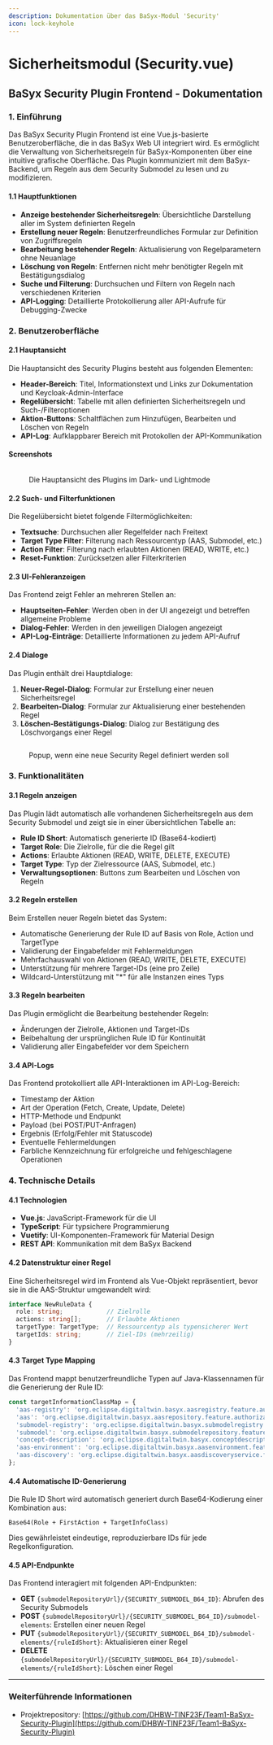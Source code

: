 ```yaml
---
description: Dokumentation über das BaSyx-Modul 'Security'
icon: lock-keyhole
---
```


# Sicherheitsmodul (Security.vue)

## BaSyx Security Plugin Frontend - Dokumentation

### 1. Einführung

Das BaSyx Security Plugin Frontend ist eine Vue.js-basierte Benutzeroberfläche, die in das BaSyx Web UI integriert wird. Es ermöglicht die Verwaltung von Sicherheitsregeln für BaSyx-Komponenten über eine intuitive grafische Oberfläche. Das Plugin kommuniziert mit dem BaSyx-Backend, um Regeln aus dem Security Submodel zu lesen und zu modifizieren.

#### 1.1 Hauptfunktionen

* **Anzeige bestehender Sicherheitsregeln**: Übersichtliche Darstellung aller im System definierten Regeln
* **Erstellung neuer Regeln**: Benutzerfreundliches Formular zur Definition von Zugriffsregeln
* **Bearbeitung bestehender Regeln**: Aktualisierung von Regelparametern ohne Neuanlage
* **Löschung von Regeln**: Entfernen nicht mehr benötigter Regeln mit Bestätigungsdialog
* **Suche und Filterung**: Durchsuchen und Filtern von Regeln nach verschiedenen Kriterien
* **API-Logging**: Detaillierte Protokollierung aller API-Aufrufe für Debugging-Zwecke

### 2. Benutzeroberfläche

#### 2.1 Hauptansicht

Die Hauptansicht des Security Plugins besteht aus folgenden Elementen:

* **Header-Bereich**: Titel, Informationstext und Links zur Dokumentation und Keycloak-Admin-Interface
* **Regelübersicht**: Tabelle mit allen definierten Sicherheitsregeln und Such-/Filteroptionen
* **Aktion-Buttons**: Schaltflächen zum Hinzufügen, Bearbeiten und Löschen von Regeln
* **API-Log**: Aufklappbarer Bereich mit Protokollen der API-Kommunikation

#### Screenshots

<figure><img src="../.gitbook/assets/ui.png" alt=""><figcaption><p>Die Hauptansicht des Plugins im Dark- und Lightmode</p></figcaption></figure>

#### 2.2 Such- und Filterfunktionen

Die Regelübersicht bietet folgende Filtermöglichkeiten:

* **Textsuche**: Durchsuchen aller Regelfelder nach Freitext
* **Target Type Filter**: Filterung nach Ressourcentyp (AAS, Submodel, etc.)
* **Action Filter**: Filterung nach erlaubten Aktionen (READ, WRITE, etc.)
* **Reset-Funktion**: Zurücksetzen aller Filterkriterien

#### 2.3 UI-Fehleranzeigen

Das Frontend zeigt Fehler an mehreren Stellen an:

* **Hauptseiten-Fehler**: Werden oben in der UI angezeigt und betreffen allgemeine Probleme
* **Dialog-Fehler**: Werden in den jeweiligen Dialogen angezeigt
* **API-Log-Einträge**: Detaillierte Informationen zu jedem API-Aufruf

#### 2.4 Dialoge

Das Plugin enthält drei Hauptdialoge:

1. **Neuer-Regel-Dialog**: Formular zur Erstellung einer neuen Sicherheitsregel
2. **Bearbeiten-Dialog**: Formular zur Aktualisierung einer bestehenden Regel
3. **Löschen-Bestätigungs-Dialog**: Dialog zur Bestätigung des Löschvorgangs einer Regel

<figure><img src="../.gitbook/assets/Screenshot 2025-04-25 at 14-23-43 AAS UI.png" alt=""><figcaption><p>Popup, wenn eine neue Security Regel definiert werden soll</p></figcaption></figure>

### 3. Funktionalitäten

#### 3.1 Regeln anzeigen

Das Plugin lädt automatisch alle vorhandenen Sicherheitsregeln aus dem Security Submodel und zeigt sie in einer übersichtlichen Tabelle an:

* **Rule ID Short**: Automatisch generierte ID (Base64-kodiert)
* **Target Role**: Die Zielrolle, für die die Regel gilt
* **Actions**: Erlaubte Aktionen (READ, WRITE, DELETE, EXECUTE)
* **Target Type**: Typ der Zielressource (AAS, Submodel, etc.)
* **Verwaltungsoptionen**: Buttons zum Bearbeiten und Löschen von Regeln

#### 3.2 Regeln erstellen

Beim Erstellen neuer Regeln bietet das System:

* Automatische Generierung der Rule ID auf Basis von Role, Action und TargetType
* Validierung der Eingabefelder mit Fehlermeldungen
* Mehrfachauswahl von Aktionen (READ, WRITE, DELETE, EXECUTE)
* Unterstützung für mehrere Target-IDs (eine pro Zeile)
* Wildcard-Unterstützung mit "*" für alle Instanzen eines Typs

#### 3.3 Regeln bearbeiten

Das Plugin ermöglicht die Bearbeitung bestehender Regeln:

* Änderungen der Zielrolle, Aktionen und Target-IDs
* Beibehaltung der ursprünglichen Rule ID für Kontinuität
* Validierung aller Eingabefelder vor dem Speichern

#### 3.4 API-Logs

Das Frontend protokolliert alle API-Interaktionen im API-Log-Bereich:

* Timestamp der Aktion
* Art der Operation (Fetch, Create, Update, Delete)
* HTTP-Methode und Endpunkt
* Payload (bei POST/PUT-Anfragen)
* Ergebnis (Erfolg/Fehler mit Statuscode)
* Eventuelle Fehlermeldungen
* Farbliche Kennzeichnung für erfolgreiche und fehlgeschlagene Operationen

### 4. Technische Details

#### 4.1 Technologien

* **Vue.js**: JavaScript-Framework für die UI
* **TypeScript**: Für typsichere Programmierung
* **Vuetify**: UI-Komponenten-Framework für Material Design
* **REST API**: Kommunikation mit dem BaSyx Backend

#### 4.2 Datenstruktur einer Regel

Eine Sicherheitsregel wird im Frontend als Vue-Objekt repräsentiert, bevor sie in die AAS-Struktur umgewandelt wird:

```typescript
interface NewRuleData {
  role: string;            // Zielrolle
  actions: string[];       // Erlaubte Aktionen
  targetType: TargetType;  // Ressourcentyp als typensicherer Wert
  targetIds: string;       // Ziel-IDs (mehrzeilig)
}
```

#### 4.3 Target Type Mapping

Das Frontend mappt benutzerfreundliche Typen auf Java-Klassennamen für die Generierung der Rule ID:

```typescript
const targetInformationClassMap = {
  'aas-registry': 'org.eclipse.digitaltwin.basyx.aasregistry.feature.authorization.AasRegistryTargetInformation',
  'aas': 'org.eclipse.digitaltwin.basyx.aasrepository.feature.authorization.AasTargetInformation',
  'submodel-registry': 'org.eclipse.digitaltwin.basyx.submodelregistry.feature.authorization.SubmodelRegistryTargetInformation',
  'submodel': 'org.eclipse.digitaltwin.basyx.submodelrepository.feature.authorization.SubmodelTargetInformation',
  'concept-description': 'org.eclipse.digitaltwin.basyx.conceptdescriptionrepository.feature.authorization.ConceptDescriptionTargetInformation',
  'aas-environment': 'org.eclipse.digitaltwin.basyx.aasenvironment.feature.authorization.AasEnvironmentTargetInformation',
  'aas-discovery': 'org.eclipse.digitaltwin.basyx.aasdiscoveryservice.feature.authorization.AasDiscoveryServiceTargetInformation',
};
```

#### 4.4 Automatische ID-Generierung

Die Rule ID Short wird automatisch generiert durch Base64-Kodierung einer Kombination aus:

```
Base64(Role + FirstAction + TargetInfoClass)
```

Dies gewährleistet eindeutige, reproduzierbare IDs für jede Regelkonfiguration.

#### 4.5 API-Endpunkte

Das Frontend interagiert mit folgenden API-Endpunkten:

* **GET** `{submodelRepositoryUrl}/{SECURITY_SUBMODEL_B64_ID}`: Abrufen des Security Submodels
* **POST** `{submodelRepositoryUrl}/{SECURITY_SUBMODEL_B64_ID}/submodel-elements`: Erstellen einer neuen Regel
* **PUT** `{submodelRepositoryUrl}/{SECURITY_SUBMODEL_B64_ID}/submodel-elements/{ruleIdShort}`: Aktualisieren einer Regel
* **DELETE** `{submodelRepositoryUrl}/{SECURITY_SUBMODEL_B64_ID}/submodel-elements/{ruleIdShort}`: Löschen einer Regel

***

### Weiterführende Informationen

* Projektrepository: [https://github.com/DHBW-TINF23F/Team1-BaSyx-Security-Plugin](https://github.com/DHBW-TINF23F/Team1-BaSyx-Security-Plugin)
